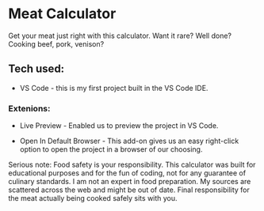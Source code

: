 # Meat Calculator

Get your meat just right with this calculator. Want it rare? Well done? Cooking beef, pork, venison?

## Tech used:

* VS Code - this is my first project built in the VS Code IDE.

### Extenions:

* Live Preview - Enabled us to preview the project in VS Code.

* Open In Default Browser - This add-on gives us an easy right-click option to open the project in a browser of our choosing.

Serious note: Food safety is your responsibility. This calculator was built for educational purposes and for the fun of coding, not for any guarantee of culinary standards. I am not an expert in food preparation. My sources are scattered across the web and might be out of date. Final responsibility for the meat actually being cooked safely sits with you.